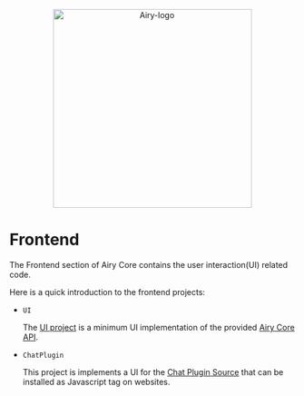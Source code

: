 <p align="center">
  <img src="https://global-uploads.webflow.com/5e9d5014fb5d85233d05fa23/5ea6ab4327484b79bdb4cea4_airy_primary_rgb.svg" alt="Airy-logo" width="350">
</p>

# Frontend

The Frontend section of Airy Core contains the user interaction(UI) related code.

Here is a quick introduction to the frontend projects:

- `UI`

  The [UI project](https://github.com/airyhq/airy/tree/develop/frontend/ui) is a minimum UI implementation of the provided [Airy Core API](https://docs.airy.co/api/http).

- `ChatPlugin`

  This project is implements a UI for the [Chat Plugin Source](https://docs.airy.co/sources/chat-plugin) that can be installed as Javascript tag on websites.
